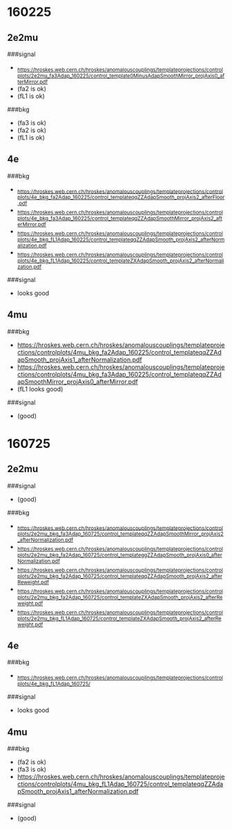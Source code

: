 160225
=====
2e2mu
--------
###signal
* <sub>https://hroskes.web.cern.ch/hroskes/anomalouscouplings/templateprojections/controlplots/2e2mu_fa3Adap_160225/control_template0MinusAdapSmoothMirror_projAxis0_afterMirror.pdf</sub>
* (fa2 is ok)
* (fL1 is ok)

###bkg
* (fa3 is ok)
* (fa2 is ok)
* (fL1 is ok)

4e
---
###bkg
* <sub>https://hroskes.web.cern.ch/hroskes/anomalouscouplings/templateprojections/controlplots/4e_bkg_fa2Adap_160225/control_templateqqZZAdapSmooth_projAxis2_afterFloor.pdf</sub>
* <sub>https://hroskes.web.cern.ch/hroskes/anomalouscouplings/templateprojections/controlplots/4e_bkg_fa3Adap_160225/control_templateqqZZAdapSmoothMirror_projAxis2_afterMirror.pdf</sub>
* <sub>https://hroskes.web.cern.ch/hroskes/anomalouscouplings/templateprojections/controlplots/4e_bkg_fL1Adap_160225/control_templateqqZZAdapSmooth_projAxis2_afterNormalization.pdf</sub>
* <sub>https://hroskes.web.cern.ch/hroskes/anomalouscouplings/templateprojections/controlplots/4e_bkg_fL1Adap_160225/control_templateZXAdapSmooth_projAxis2_afterNormalization.pdf</sub>

###signal
* looks good

4mu
----
###bkg
* https://hroskes.web.cern.ch/hroskes/anomalouscouplings/templateprojections/controlplots/4mu_bkg_fa2Adap_160225/control_templateqqZZAdapSmooth_projAxis1_afterNormalization.pdf
* https://hroskes.web.cern.ch/hroskes/anomalouscouplings/templateprojections/controlplots/4mu_bkg_fa3Adap_160225/control_templateqqZZAdapSmoothMirror_projAxis0_afterMirror.pdf
* (fL1 looks good)

###signal
* (good)

160725
=====
2e2mu
--------
###signal
* (good)

###bkg
* <sub>https://hroskes.web.cern.ch/hroskes/anomalouscouplings/templateprojections/controlplots/2e2mu_bkg_fa3Adap_160725/control_templateqqZZAdapSmoothMirror_projAxis2_afterNormalization.pdf</sub>
* <sub>https://hroskes.web.cern.ch/hroskes/anomalouscouplings/templateprojections/controlplots/2e2mu_bkg_fa2Adap_160725/control_templateggZZAdapSmooth_projAxis0_afterNormalization.pdf</sub>
* <sub>https://hroskes.web.cern.ch/hroskes/anomalouscouplings/templateprojections/controlplots/2e2mu_bkg_fa2Adap_160725/control_templateqqZZAdapSmooth_projAxis2_afterReweight.pdf</sub>
* <sub>https://hroskes.web.cern.ch/hroskes/anomalouscouplings/templateprojections/controlplots/2e2mu_bkg_fa2Adap_160725/control_templateZXAdapSmooth_projAxis2_afterReweight.pdf</sub>
* <sub>https://hroskes.web.cern.ch/hroskes/anomalouscouplings/templateprojections/controlplots/2e2mu_bkg_fL1Adap_160725/control_templateZXAdapSmooth_projAxis2_afterReweight.pdf</sub>


4e
---
###bkg
* <sub>https://hroskes.web.cern.ch/hroskes/anomalouscouplings/templateprojections/controlplots/4e_bkg_fL1Adap_160725/</sub>

###signal
* looks good

4mu
----
###bkg
* (fa2 is ok)
* (fa3 is ok)
* https://hroskes.web.cern.ch/hroskes/anomalouscouplings/templateprojections/controlplots/4mu_bkg_fL1Adap_160725/control_templateqqZZAdapSmooth_projAxis1_afterNormalization.pdf

###signal
* (good)
